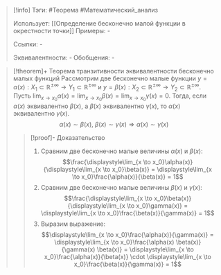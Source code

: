 > [!info]
> Тэги: #Теорема #Математический_анализ   
> 
> Использует: [[Определение бесконечно малой функции в окрестности точки]]
> Примеры: *-*
> 
> Ссылки: *-*
> 
> Эквивалентности: *-*
> Обобщения: *-*

> [!theorem]+ Теорема транзитивности эквивалентности бесконечно малых функций
> Рассмотрим две бесконечно малые функции $y = \alpha(x):X_1 \subset \mathbb{R^{\pm\infty}}\rightarrow Y_1 \subset \mathbb{R^{\pm\infty}}$ и $y = \beta(x):X_2 \subset \mathbb{R^{\pm\infty}}\rightarrow Y_2 \subset \mathbb{R^{\pm\infty}}$. Пусть $\displaystyle\lim_{x \to x_0}\alpha(x) = \lim_{x \to x_0}\beta(x) = \lim_{x \to x_0}\gamma(x)= 0$. Тогда, если $\alpha(x)$ эквивалентно $\beta(x)$, а $\beta(x)$ эквивалентно $\gamma(x)$, то  $\alpha(x)$ эквивалентно $\gamma(x)$.  $$\alpha(x) \sim \beta(x),\ \beta(x) \sim \gamma(x) \Rightarrow \alpha(x) \sim \gamma(x)$$
> > [!proof]- Доказательство
> > 1. Сравним две бесконечно малые величины $\alpha(x)$ и $\beta(x)$:$$\frac{\displaystyle\lim_{x \to x_0}\alpha(x)}{\displaystyle\lim_{x \to x_0}\beta(x)} = \displaystyle\lim_{x \to x_0}\frac{\alpha(x)}{\beta(x)} = 1$$
> > 2. Сравним две бесконечно малые величины $\beta(x)$ и $\gamma(x)$: $$\frac{\displaystyle\lim_{x \to x_0}\beta(x)}{\displaystyle\lim_{x \to x_0}\gamma(x)} = \displaystyle\lim_{x \to x_0}\frac{\beta(x)}{\gamma(x)} = 1$$
> > 3. Выразим выражение: $$\displaystyle\lim_{x \to x_0}\frac{\alpha(x)}{\gamma(x)} = \displaystyle\lim_{x \to x_0}\frac{\alpha(x) \beta(x)}{\gamma(x) \beta(x)} = \displaystyle\lim_{x \to x_0}\frac{\alpha(x)}{\beta(x)} \cdot \displaystyle\lim_{x \to x_0}\frac{\beta(x)}{\gamma(x)} = 1$$
